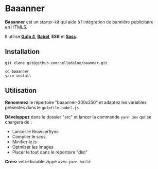 Baaanner
====================

**Baaanner** est un starter-kit qui aide à l'intégration de bannière publicitaire en HTML5.

Il utilise **[Gulp 4](http://gulpjs.com/)**, **[Babel](https://babeljs.io/)**, **ES6** et **[Sass](http://sass-lang.com/)**.



## Installation

```
git clone git@github.com:hellodeloo/baanner.git
```

```
cd baaanner
yarn install
```



## Utilisation

**Renommez** le répertoire "baaanner-300x250" et adaptez les variables présentes dans le `gulpfile.babel.js`

**Développez** dans le dossier "src" et lancer la commande `yarn dev` qui se chargera de :

- Lancer le BrowserSync
- Compiler le scss
- Minifier le js
- Optmiser les images
- Placer le tout dans le répertoire "dist"


**Créez** votre livrable zippé avec `yarn build`
